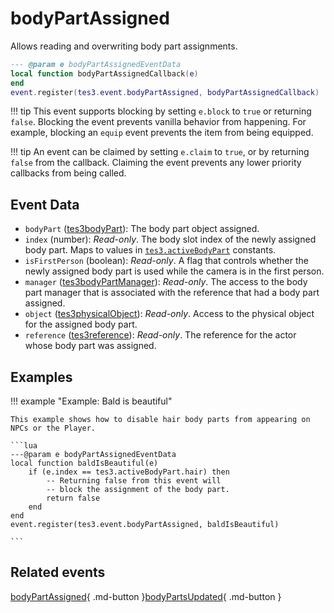 # bodyPartAssigned
<div class="search_terms" style="display: none">bodypartassigned</div>

<!---
	This file is autogenerated. Do not edit this file manually. Your changes will be ignored.
	More information: https://github.com/MWSE/MWSE/tree/master/docs
-->

Allows reading and overwriting body part assignments.

```lua
--- @param e bodyPartAssignedEventData
local function bodyPartAssignedCallback(e)
end
event.register(tes3.event.bodyPartAssigned, bodyPartAssignedCallback)
```

!!! tip
	This event supports blocking by setting `e.block` to `true` or returning `false`. Blocking the event prevents vanilla behavior from happening. For example, blocking an `equip` event prevents the item from being equipped.

!!! tip
	An event can be claimed by setting `e.claim` to `true`, or by returning `false` from the callback. Claiming the event prevents any lower priority callbacks from being called.

## Event Data

* `bodyPart` ([tes3bodyPart](../types/tes3bodyPart.md)): The body part object assigned.
* `index` (number): *Read-only*. The body slot index of the newly assigned body part. Maps to values in [`tes3.activeBodyPart`](https://mwse.github.io/MWSE/references/active-body-parts/) constants.
* `isFirstPerson` (boolean): *Read-only*. A flag that controls whether the newly assigned body part is used while the camera is in the first person.
* `manager` ([tes3bodyPartManager](../types/tes3bodyPartManager.md)): *Read-only*. The access to the body part manager that is associated with the reference that had a body part assigned.
* `object` ([tes3physicalObject](../types/tes3physicalObject.md)): *Read-only*. Access to the physical object for the assigned body part.
* `reference` ([tes3reference](../types/tes3reference.md)): *Read-only*. The reference for the actor whose body part was assigned.

## Examples

!!! example "Example: Bald is beautiful"

	This example shows how to disable hair body parts from appearing on NPCs or the Player.

	```lua
	---@param e bodyPartAssignedEventData
	local function baldIsBeautiful(e)
		if (e.index == tes3.activeBodyPart.hair) then
			-- Returning false from this event will
			-- block the assignment of the body part.
			return false
		end
	end
	event.register(tes3.event.bodyPartAssigned, baldIsBeautiful)

	```


## Related events

[bodyPartAssigned](./bodyPartAssigned.md){ .md-button }[bodyPartsUpdated](./bodyPartsUpdated.md){ .md-button }

